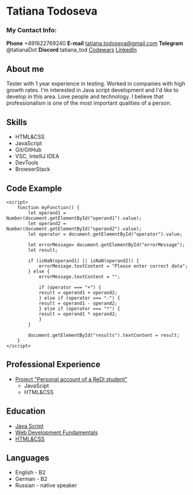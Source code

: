 
# Tatiana Todoseva

### My Contact Info:
**Phone** +491622769240
**E-mail** tatiana.todoseva@gmail.com
**Telegram** @tatianaDot
**Discord** tatiana_tod
[Codewars](https://www.codewars.com/users/tatiana_tod)
[LinkedIn](https://www.linkedin.com/in/tatiana-todoseva-469542110/)

## About me
Tester with 1 year experience in testing. Worked in companies with high growth rates. 
I'm interested in Java script development and I'd like to develop in this area. 
Love people and technology. I believe that professionalism is one of the most important qualities of a person.

## Skills
* HTML&CSS
* JavaScript 
* Git/GitHub
* VSC, IntelliJ IDEA
* DevTools
* BrowserStack

## Code Example 
```
<script>
    function myFunction() {
        let operand1 = Number(document.getElementById("operand1").value);
        let operand2 = Number(document.getElementById("operand2").value);
        let operator = document.getElementById("operator").value;
        
        let errorMessage= document.getElementById("errorMessage");
        let result;

        if (isNaN(operand1) || isNaN(operand2)) {
            errorMessage.textContent = "Please enter correct data";
        } else {
            errorMessage.textContent = "";

            if (operator === "+") {
            result = operand1 + operand2;
            } else if (operator === "-") {
            result = operand1 - operand2;
            } else if (operator === "*") {
            result = operand1 * operand2;
            } 
        }

        document.getElementById("results").textContent = result;
    }
</script>
```

## Professional Experience
* [Project "Personal account of a ReDI student"](https://github.com/Tatianatod/Tatianatod.github.io)
    * JavaScipt
    * HTML&CSS      

## Education
* [Java Script](https://www.linkedin.com/in/tatiana-todoseva-469542110/details/certifications/1751020824002/single-media-viewer/?type=IMAGE&profileId=ACoAABvYEBEB7Wm77gvLrns7cJ9P9uiOvuijQU0)
* [Web Development Fundamentals](https://www.credly.com/badges/04f98ae9-c840-4f42-8086-52d8bf5ca895/public_url)
* [HTML&CSS](https://www.linkedin.com/in/tatiana-todoseva-469542110/details/certifications/1750062447918/single-media-viewer/?profileId=ACoAABvYEBEB7Wm77gvLrns7cJ9P9uiOvuijQU0)

## Languages
* English - B2
* German - B2
* Russian - native speaker
